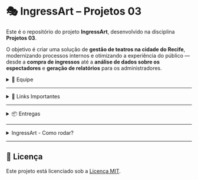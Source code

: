 # 🎭 IngressArt – Projetos 03

Este é o repositório do projeto **IngressArt**, desenvolvido na disciplina **Projetos 03**.

O objetivo é criar uma solução de **gestão de teatros na cidade do Recife**, modernizando processos internos e otimizando a experiência do público — desde a **compra de ingressos** até a **análise de dados sobre os espectadores** e **geração de relatórios** para os administradores.

<details>
<summary>👥 Equipe</summary>

Nosso time é formado por seis integrantes. Abaixo, estão seus respectivos GitHubs e contatos:

- **Bruno Oliveira**  
  GitHub: [bruno-omf](https://github.com/bruno-omf)  
  E-mail: <bomf@cesar.school>

- **Karoline Andrade**  
  GitHub: [kass200](https://github.com/kass200)  
  E-mail: <kass@cesar.school>

- **Jorge Augusto**  
  GitHub: [Jaabsolutaa](https://github.com/Jaabsolutaa)  
  E-mail: <jalv@cesar.school>

- **Maria Luisa**  
  GitHub: [malualbuquerqueb](https://github.com/malualbuquerqueb)  
  E-mail: <mlabc@cesar.school>

- **Matheus Miranda**  
  GitHub: [MatheusMiraEsc](https://github.com/MatheusMiraEsc)  
  E-mail: <mme@cesar.school>

- **Pedro Augusto**  
  GitHub: [pedroooojh](https://github.com/pedroooojh)  
  E-mail: <pascd@cesar.school>

</details>

---

<details>
<summary>🔗 Links Importantes</summary>

- **Google Drive do Projeto**  
  [Acessar Google Drive](https://drive.google.com/drive/folders/1i39c-0Pjjzu1giN-jWWBlgzjGbyWYoW_?usp=sharing)

</details>

---

<details>
<summary>📦 Entregas</summary>

<details>
<summary>📍 Entrega 1</summary>

- **Histórias de Usuário**  
  [Ver Documento](https://docs.google.com/document/d/1xR2WzLU8VZLKRwLLtpqHdbMdx1_yzDKc0HukmepcWw8/edit?usp=sharing)

- **Sketch Inicial (Figma)**  
  [Ver no Figma](https://www.figma.com/board/r7o7DKTGKAZRDjI0sXXUfe/Projetos-3?node-id=0-1&t=j7Ymv4OdVUhpAi1l-1)

- **Protótipo LO-FI**  
  [Ver no Figma](https://www.figma.com/design/4wSNGq8mUJAOu6osnInCal/LO-FI---IngressArt?node-id=0-1&t=PW0UFo2tPWoakhqY-1)

- **Screencast**  
  [Google Drive](https://drive.google.com/file/d/1qsG7LR3z1AAgocyJOQwtKVRx-g7BBCJX/view?usp=drive_link)  
  [YouTube](https://youtu.be/9tPTPO0eYSs)

</details>

<details>
<summary>📍 Entrega 2</summary>
  
- **Diagrama de Classes**  

![Class Diagram2](https://github.com/user-attachments/assets/7a84ccd0-9294-449a-a334-ac31077a0bd0)

- **Screencast das histórias**
 [Google Drive](https://drive.google.com/file/d/1QlMDrYOWScaeN313fvkxH59cj_X_r5WE/view?usp=drive_link)  
 [YouTube](https://youtu.be/Tp9b67hkByM)

</details>

<details>
<summary>📍 Entrega 3</summary>

- Início da implementação das principais funcionalidades  
- Integração entre telas e lógica de dados  
- Testes iniciais e ajustes com base no feedback  
- Apresentação de um MVP funcional

- **Screencast**
 [YouTube](https://www.youtube.com/watch?v=zHXmr4WWMyQ)

</details>

<details>
<summary>📍 Entrega 4</summary>

- Projeto final consolidado  
- Testes completos e validação com usuários  
- Documentação e apresentação final  
- Preparação para publicação ou uso real  

</details>

</details>

---

<details>
<summary> IngressArt - Como rodar?</summary>

## ✅ Requisitos para rodar o projeto

**Requisitos:**

- Java 17 ou superior  
- PostgreSQL instalado e em execução  
- Maven instalado!!  
- IDE compatível com Java (IntelliJ IDEA, Eclipse, VS Code etc.)

---

## ▶️ Passos para executar o projeto

1. **Clone o repositório:**

   ```bash
   git clone https://github.com/MatheusMiraEsc/projetos-3-si-equipe-3.git
   cd projetos-3-si-equipe-3
   ```
2. **Crie um banco de dados no PostgreSQL:**
  Abra o terminal do PostgreSQL (psql), logue com o usuario postgres e senha postgres e execute o seguinte comando:

   ```sql
   CREATE DATABASE ingressart;
   ```
3. **Configure o banco de dados:**
  Abra o arquivo schema.sql na pasta `src/main/java/ingressart/teatro/database` e execute os comandos SQL contidos nele no terminal do PostgreSQL (psql) para criar as tabelas necessárias.

4. **Compile o projeto:**
   No terminal da sua IDE, execute o seguinte comando para compilar o projeto:
   Antes, certifique-se de que o Maven está instalado e configurado corretamente e se você está na pasta raiz do projeto.

   ```bash
   mvn clean install
   ```
5. **Execute o projeto:**
    Após a compilação, execute o seguinte comando para iniciar o projeto:
  
    ```bash
    mvn exec:java -Dexec.mainClass="ingressart.teatro.Main"
    ```
6. **Acesse o sistema:**
    Após a execução, o sistema estará disponível no terminal :D

---

### Fluxo de Funcionamento

Acesso Inicial
Ao iniciar o sistema, o usuário escolhe:

- Acessar como Teatro (Administrador)
- Acessar como Cliente
- Acessar sem cadastro
- Sair

Teatro (Administrador)

- Menu disponível:
- Cadastrar Peça
  - Listar Peças
  - Editar Peça
  - Deletar Peça
  - Sair
- Cadastrar Sala
- Listar Salas
- Cadastrar Sessão
- Sair

Detalhes:

- Cada peça está vinculada a uma sala e possui sessões.
- A capacidade da sessão segue a capacidade da sala.
- A edição e exclusão de peças afetam também suas sessões.

Cliente
Acesso pode ser com ou sem login.

- Sem login:
- Visualiza peças cadastradas
- Vê detalhes da peça
- Se quiser comprar ingresso, precisa se cadastrar

- Com login:
- Visualiza peças
- Compra ingresso via simulação PIX
- Recebe comprovante com código

Pode acessar a opção Meus Eventos (em construção)
</details>

---

## 📄 Licença

Este projeto está licenciado sob a [Licença MIT](LICENSE).
